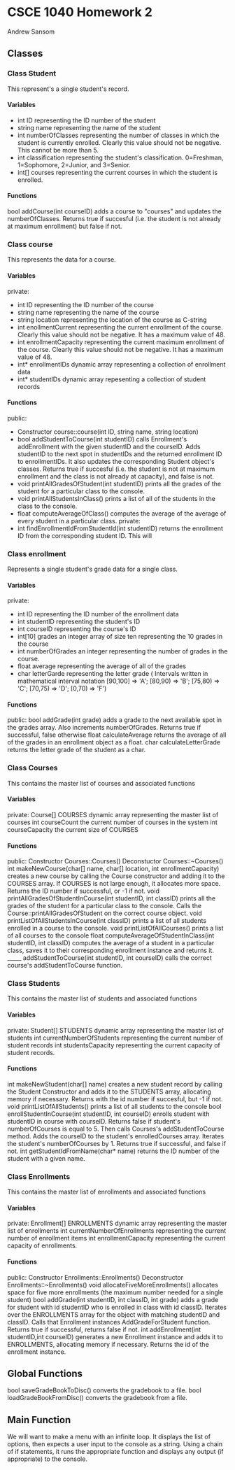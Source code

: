 # CSCE 1040 Homework 2
Andrew Sansom
## Classes

### Class Student
This represent's a single student's record.
#### Variables
- int ID        representing the ID number of the student
- string name       representing the name of the student
- int numberOfClasses       representing the number of classes in which the student is currently enrolled. Clearly this value should not be negative. This cannot be more than 5.
- int classification        representing the student's classification. 0=Freshman, 1=Sophomore, 2=Junior, and 3=Senior.
- int[] courses         representing the current courses in which the student is enrolled.

#### Functions

bool addCourse(int courseID) adds a course to "courses" and updates the numberOfClasses. Returns true if succesful (i.e. the student is not already at maximum enrollment) but false if not.





### Class course
This represents the data for a course.
#### Variables
private:
- int ID        representing the ID number of the course
- string name       representing the name of the course
- string location       representing the location of the course as  C-string
- int enollmentCurrent           representing the current enrollment of the course. Clearly this value should not be negative. It has a maximum value of 48.
- int enrollmentCapacity        representing the current maximum enrollment of the course. Clearly this value should not be negative. It has a maximum value of 48.
- int* enrollmentIDs   dynamic array representing a collection of enrollment data
- int* studentIDs  dynamic array repesenting a collection of student records
#### Functions
public:
- Constructor course::course(int ID, string name, string location)
- bool addStudentToCourse(int studentID) calls Enrollment's addEnrollment with the given studentID and the courseID. Adds studentID to the next spot in studentIDs and the returned enrollment ID to enrollmentIDs. It also updates the corresponding Student object's classes. Returns true if succesful (i.e. the student is not at maximum enrollment and the class is not already at capacity), and false is not.
- void printAllGradesOfStudent(int studentID) prints all the grades of the student for a particular class to the console.
- void printAllStudentsInClass()    prints a list of all of the students in the class to the console.
- float computeAverageOfClass() computes the average of the average of every student in a particular class. 
private:
- int findEnrollmentIdFromStudentId(int studentID) returns the enrollment ID from the corresponding student ID. This will 





### Class enrollment
Represents a single student's grade data for a single class.
#### Variables
private:
- int ID        representing the ID number of the enrollment data
- int studentID     representing the student's ID
- int courseID      representing the course's ID
- int[10] grades        an integer array of size ten representing the 10 grades in the course
- int numberOfGrades    an integer representing the number of grades in the course.
- float average       representing the average of all of the grades
- char letterGarde           representing the letter grade ( Intervals written in mathematical interval notation [90,100] => 'A'; [80,90) => 'B'; [75,80) => 'C'; [70,75) => 'D'; [0,70) => 'F')

#### Functions
public:
bool addGrade(int grade) adds a grade to the next available spot in the grades array. Also increments numberOfGrades. Returns true if successful, false otherwise
float calculateAverage    returns the average of all of the grades in an enrollment object as a float.
char calculateLetterGrade  returns the letter grade of the student as a char.




### Class Courses
This contains the master list of courses and associated functions
#### Variables
private:
Course[] COURSES      dynamic array representing the master list of courses
int courseCount         the current number of courses in the system
int courseCapacity      the current size of COURSES
#### Functions
public:
Constructor Courses::Courses()
Deconstuctor Courses::~Courses()
int makeNewCourse(char[] name, char[] location, int enrollmentCapacity) creates a new course by calling the Course constructor and adding it to the COURSES array. If COURSES is not large enough, it allocates more space. Returns the ID number if successful, or -1 if not.
void printAllGradesOfStudentInCourse(int studentID, int classID) prints all the grades of the student for a particular class to the console. Calls the Course::printAllGradesOfStudent on the correct course object.
void printListOfAllStudentsInCourse(int classID) prints a list of all students enrolled in a course to the console.
void printListOfAllCourses() prints a list of all courses to the console
float computeAverageOfStudentInClass(int studentID, int classID) computes the average of a student in a particular class, saves it to their corresponding enrollment instance and returns it.
_____ addStudentToCourse(int studentID, int courseID) calls the correct course's addStudentToCourse function.


### Class Students
This contains the master list of students and associated functions
#### Variables
private:
Student[] STUDENTS      dynamic array representing the master list of students
int currentNumberOfStudents     representing the current number of student records
int studentsCapacity      representing the current capacity of student records.
#### Functions
int makeNewStudent(char[] name) creates a new student record by calling the Student Constructor and adds it to the STUDENTS array, allocating memory if necessary. Returns with the id number if succesful, but -1 if not.
void printListOfAllStudents() prints a list of all students to the console
bool enrollStudentInCourse(int studentID, int courseID) enrolls student with studentID in course with courseID. Returns false if student's numberOfCourses is equal to 5. Then calls Courses's addStudentToCourse method. Adds the courseID to the student's enrolledCourses array. Iterates the student's numberOfCourses by 1. Returns true if successful, and false if not.
int getStudentIdFromName(char* name) returns the ID number of the student with a given name.



### Class Enrollments
This contains the master list of enrollments and associated functions
#### Variables
private:
Enrollment[] ENROLLMENTS      dynamic array representing the master list of enrollments
int currentNumberOfEnrollments      representing the current number of enrollment items
int enrollmentCapacity      representing the current capacity of enrollments.
#### Functions
public:
Constructor Enrollments::Enrollments()
Deconstructor Enrollments::~Enrollments()
void allocateFiveMoreEnrollments()      allocates space for five more enrollments (the maximum number needed for a single student)
bool addGrade(int studentID, int classID, int grade) adds a grade for student with id studentID who is enrolled in class with id classID. Iterates over the ENROLLMENTS array for the object with matching studentID and classID. Calls that Enrollment instances AddGradeForStudent function. Returns true if successful, returns false if not.
int addEnrollment(int studentID,int courseID) generates a new Enrollment instance and adds it to ENROLLMENTS, allocating memory if necessary. Returns the id of the enrollment instance.




## Global Functions
bool saveGradeBookToDisc()  converts the gradebook to a file.
bool loadGradeBookFromDisc() converts the gradebook from a file.


## Main Function
We will want to make a menu with an infinite loop. It displays the list of options, then expects a user input to the console as a string. Using a chain of if statements, it runs the appropriate function and displays any output (if appropriate) to the console.
